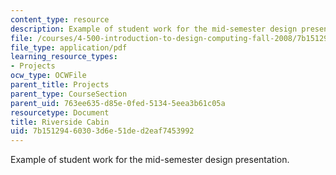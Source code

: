 ```yaml
---
content_type: resource
description: Example of student work for the mid-semester design presentation.
file: /courses/4-500-introduction-to-design-computing-fall-2008/7b15129460303d6e51ded2eaf7453992_assn4a_6.pdf
file_type: application/pdf
learning_resource_types:
- Projects
ocw_type: OCWFile
parent_title: Projects
parent_type: CourseSection
parent_uid: 763ee635-d85e-0fed-5134-5eea3b61c05a
resourcetype: Document
title: Riverside Cabin
uid: 7b151294-6030-3d6e-51de-d2eaf7453992
---
```

Example of student work for the mid-semester design presentation.

